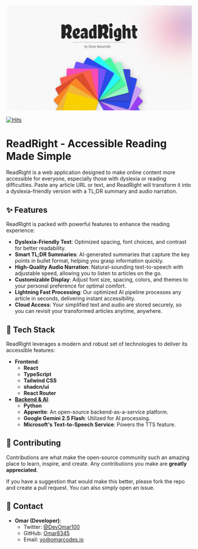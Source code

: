 <p align="center">
  <img src="https://raw.githubusercontent.com/Omar8345/readright-backend/master/assets/banner.png" alt="ReadRight Banner" width="1000" />
</p>

[![Hits](https://hits.sh/github.com/Omar8345/readright.svg?style=for-the-badge)](https://hits.sh/github.com/Omar8345/readright/)

# ReadRight - Accessible Reading Made Simple

ReadRight is a web application designed to make online content more accessible for everyone, especially those with dyslexia or reading difficulties. Paste any article URL or text, and ReadRight will transform it into a dyslexia-friendly version with a TL;DR summary and audio narration.

## ✨ Features

ReadRight is packed with powerful features to enhance the reading experience:

- **Dyslexia-Friendly Text**: Optimized spacing, font choices, and contrast for better readability.
- **Smart TL;DR Summaries**: AI-generated summaries that capture the key points in bullet format, helping you grasp information quickly.
- **High-Quality Audio Narration**: Natural-sounding text-to-speech with adjustable speed, allowing you to listen to articles on the go.
- **Customizable Display**: Adjust font size, spacing, colors, and themes to your personal preference for optimal comfort.
- **Lightning Fast Processing**: Our optimized AI pipeline processes any article in seconds, delivering instant accessibility.
- **Cloud Access**: Your simplified text and audio are stored securely, so you can revisit your transformed articles anytime, anywhere.

## 🚀 Tech Stack

ReadRight leverages a modern and robust set of technologies to deliver its accessible features:

- **Frontend**:
  - **React**
  - **TypeScript**
  - **Tailwind CSS**
  - **shadcn/ui**
  - **React Router**
- [**Backend & AI**](https://github.com/Omar8345/readright-backend):
  - **Python**
  - **Appwrite**: An open-source backend-as-a-service platform.
  - **Google Gemini 2.5 Flash**: Utilized for AI processing.
  - **Microsoft's Text-to-Speech Service**: Powers the TTS feature.

## 🤝 Contributing

Contributions are what make the open-source community such an amazing place to learn, inspire, and create. Any contributions you make are **greatly appreciated**.

If you have a suggestion that would make this better, please fork the repo and create a pull request. You can also simply open an issue.

## 📧 Contact

- **Omar (Developer)**:
  - Twitter: [@DevOmar100](https://x.com/DevOmar100)
  - GitHub: [Omar8345](https://github.com/Omar8345)
  - Email: yo@omarcodes.io
